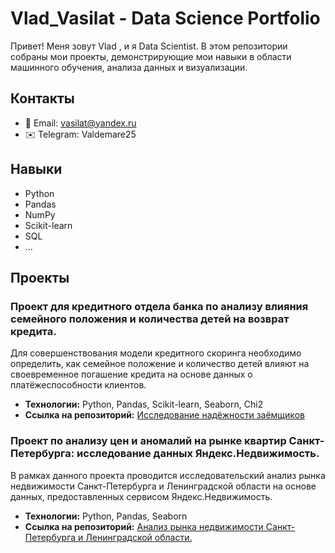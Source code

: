 
# Vlad_Vasilat - Data Science Portfolio

Привет! Меня зовут Vlad , и я Data Scientist.  В этом репозитории собраны мои проекты, демонстрирующие мои навыки в области машинного обучения, анализа данных и визуализации.

## Контакты

*   📧 Email: vasilat@yandex.ru
*   ✉️ Telegram: Valdemare25


## Навыки

*   Python
*   Pandas
*   NumPy
*   Scikit-learn
*   SQL
*   ...

## Проекты

### Проект для кредитного отдела банка по анализу влияния семейного положения и количества детей на возврат кредита.

Для совершенствования модели кредитного скоринга необходимо определить, как семейное положение и количество детей влияют на своевременное погашение кредита на основе данных о платёжеспособности клиентов.

*   **Технологии:** Python, Pandas, Scikit-learn, Seaborn, Chi2 
*   **Ссылка на репозиторий:** [Исследование надёжности заёмщиков](https://github.com/vasilat/vlad_vasilat_portfolio/tree/main/yandex_practicum_DS_study_projects/01_%D0%B8%D1%81%D1%81%D0%BB%D0%B5%D0%B4%D0%BE%D0%B2%D0%B0%D0%BD%D0%B8%D0%B5%20%D0%BD%D0%B0%D0%B4%D1%91%D0%B6%D0%BD%D0%BE%D1%81%D1%82%D0%B8%20%D0%B7%D0%B0%D1%91%D0%BC%D1%89%D0%B8%D0%BA%D0%BE%D0%B2)

  ### Проект по анализу цен и аномалий на рынке квартир Санкт-Петербурга: исследование данных Яндекс.Недвижимость.

В рамках данного проекта проводится исследовательский анализ рынка недвижимости Санкт-Петербурга и Ленинградской области на основе данных, предоставленных сервисом Яндекс.Недвижимость.

*   **Технологии:** Python, Pandas, Seaborn
*   **Ссылка на репозиторий:** [Анализ рынка недвижимости Санкт-Петербурга и Ленинградской области.](https://github.com/vasilat/vlad_vasilat_portfolio/blob/main/yandex_practicum_DS_study_projects/02_Анализ%20цен%20и%20аномалий%20на%20рынке%20квартир%20Санкт-Петербурга/Исследование%20объявлений%20о%20продаже%20квартир.ipynb)


